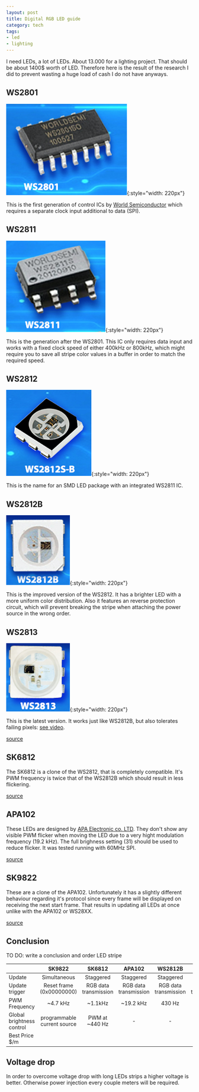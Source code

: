 ```yaml
---
layout: post
title: Digital RGB LED guide
category: tech
tags:
- led
- lighting
---
```


I need LEDs, a lot of LEDs. About 13.000 for a lighting project. That should be about 1400$ worth of LED. Therefore here is the result of the research I did to prevent wasting a huge load of cash I do not have anyways.
<!--more-->
## WS2801

![](/images/ws2801.png){:style="width: 220px"}

This is the first generation of control ICs by [World Semiconductor](http://www.world-semi.com) which requires a separate clock input additional to data (SPI).

## WS2811

![](/images/ws2811.png){:style="width: 220px"}

This is the generation after the WS2801. This IC only requires data input and works with a fixed clock speed of either 400kHz or 800kHz, which might require you to save all stripe color values in a buffer in order to match the required speed.

## WS2812

![](/images/ws2812.png){:style="width: 220px"}

This is the name for an SMD LED package with an integrated WS2811 IC.

## WS2812B

![](/images/ws2812b.png){:style="width: 220px"}

This is the improved version of the WS2812. It has a brighter LED with a more uniform color distribution. Also it features an reverse protection circuit, which will prevent breaking the stripe when attaching the power source in the wrong order.

## WS2813

![](/images/ws2813.png){:style="width: 220px"}

This is the latest version. It works just like WS2812B, but also tolerates failing pixels: [see video](https://www.youtube.com/watch?v=a6s2MlZHnC8).

[source](https://playground.boxtec.ch/doku.php/led/ledpixel_guide)

## SK6812

The SK6812 is a clone of the WS2812, that is completely compatible. It's PWM frequency is twice that of the WS2812B which should result in less flickering.

[source](https://cpldcpu.wordpress.com/2016/03/09/the-sk6812-another-intelligent-rgb-led/)

## APA102

These LEDs are designed by [APA Electronic co. LTD](http://neon-world.com/en/). They don't show any visible PWM flicker when moving the LED due to a very hight modulation frequency (19.2 kHz). The full brighness setting (31) should be used to reduce flicker. It was tested running with 60MHz SPI.

[source](https://cpldcpu.wordpress.com/2014/08/27/apa102/)

## SK9822

These are a clone of the APA102. Unfortunately it has a slightly different behaviour regarding it's protocol since every frame will be displayed on receiving the next start frame. That results in updating all LEDs at once unlike with the APA102 or WS28XX.

[source](https://cpldcpu.wordpress.com/2016/12/13/sk9822-a-clone-of-the-apa102/)

## Conclusion

TO DO: write a conclusion and order LED stripe

|                           |            SK9822           |         SK6812        |         APA102        |        WS2812B        |         WS2812        |         WS2811        |         WS2801        |
|---------------------------|:---------------------------:|:---------------------:|:---------------------:|:---------------------:|:---------------------:|:---------------------:|:---------------------:|
|           Update          |         Simultaneous        |       Staggered       |       Staggered       |       Staggered       |       Staggered       |       Staggered       |       Staggered       |
|       Update trigger      |   Reset frame (0x00000000)  | RGB data transmission | RGB data transmission | RGB data transmission | RGB data transmission | RGB data transmission | RGB data transmission |
|       PWM Frequency       |           ~4.7 kHz          |        ~1.1kHz        |       ~19.2 kHz       |         430 Hz        |         430 Hz        |         430 Hz        |        2.5 kHz        |
| Global brightness control | programmable current source |     PWM at ~440 Hz    |           -           |           -           |           -           |           -           |           -           |
|       Best Price $/m      |                             |                       |                       |                       |                       |                       |                       |

## Voltage drop

In order to overcome voltage drop with long LEDs strips a higher voltage is better. Otherwise power injection every couple meters will be required.
